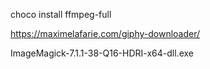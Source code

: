 choco install ffmpeg-full

https://maximelafarie.com/giphy-downloader/

ImageMagick-7.1.1-38-Q16-HDRI-x64-dll.exe